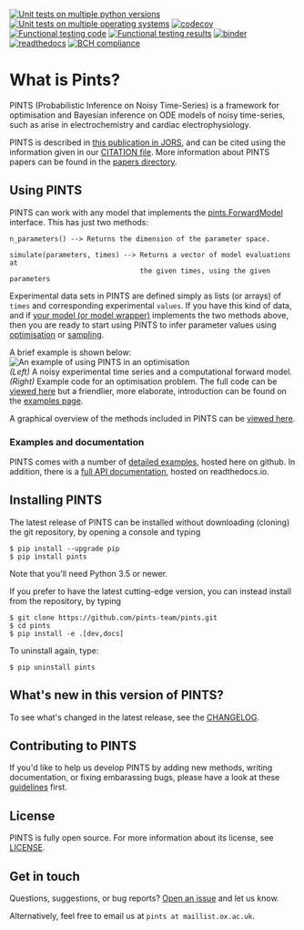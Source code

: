 [![Unit tests on multiple python versions](https://github.com/pints-team/pints/workflows/Unit%20tests%20on%20multiple%20python%20versions/badge.svg)](https://github.com/pints-team/pints/actions)
[![Unit tests on multiple operating systems](https://github.com/pints-team/pints/workflows/Unit%20tests%20on%20multiple%20operating%20systems/badge.svg)](https://github.com/pints-team/pints/actions)
[![codecov](https://codecov.io/gh/pints-team/pints/branch/master/graph/badge.svg)](https://codecov.io/gh/pints-team/pints)
[![Functional testing code](https://raw.githubusercontent.com/pints-team/functional-testing/master/badge-code.svg)](https://github.com/pints-team/functional-testing)
[![Functional testing results](https://raw.githubusercontent.com/pints-team/functional-testing/master/badge-results.svg)](https://www.cs.ox.ac.uk/projects/PINTS/functional-testing)
[![binder](https://mybinder.org/badge.svg)](https://mybinder.org/v2/gh/pints-team/pints/master?filepath=examples)
[![readthedocs](https://readthedocs.org/projects/pints/badge/?version=latest)](http://pints.readthedocs.io/en/latest/?badge=latest)
[![BCH compliance](https://bettercodehub.com/edge/badge/pints-team/pints?branch=master)](https://bettercodehub.com/results/pints-team/pints)

# What is Pints?

PINTS (Probabilistic Inference on Noisy Time-Series) is a framework for optimisation and Bayesian inference on ODE models of noisy time-series, such as arise in electrochemistry and cardiac electrophysiology.

PINTS is described in [this publication in JORS](http://doi.org/10.5334/jors.252), and can be cited using the information given in our [CITATION file](https://github.com/pints-team/pints/blob/master/CITATION).
More information about PINTS papers can be found in the [papers directory](https://github.com/pints-team/pints/tree/master/papers).


## Using PINTS

PINTS can work with any model that implements the [pints.ForwardModel](http://pints.readthedocs.io/en/latest/core_classes_and_methods.html#forward-model) interface.
This has just two methods:

```
n_parameters() --> Returns the dimension of the parameter space.

simulate(parameters, times) --> Returns a vector of model evaluations at
                                the given times, using the given parameters
```

Experimental data sets in PINTS are defined simply as lists (or arrays) of `times` and corresponding experimental `values`.
If you have this kind of data, and if [your model (or model wrapper)](https://github.com/pints-team/pints/blob/master/examples/stats/custom-model.ipynb) implements the two methods above, then you are ready to start using PINTS to infer parameter values using [optimisation](https://github.com/pints-team/pints/blob/master/examples/optimisation/first-example.ipynb) or [sampling](https://github.com/pints-team/pints/blob/master/examples/sampling/first-example.ipynb).

A brief example is shown below:  
![An example of using PINTS in an optimisation](https://raw.githubusercontent.com/pints-team/pints/f2e28d09a2668f883a7358ae7aaad4b4572554eb/example.svg)  
_(Left)_ A noisy experimental time series and a computational forward model.
_(Right)_ Example code for an optimisation problem.
The full code can be [viewed here](https://github.com/pints-team/pints/blob/master/examples/sampling/readme-example.ipynb) but a friendlier, more elaborate, introduction can be found on the [examples page](https://github.com/pints-team/pints/blob/master/examples/README.md).

A graphical overview of the methods included in PINTS can be [viewed here](https://pints-team.github.io/pints-methods-overview/).

### Examples and documentation

PINTS comes with a number of [detailed examples](https://github.com/pints-team/pints/blob/master/examples/README.md), hosted here on github.
In addition, there is a [full API documentation](http://pints.readthedocs.io/en/latest/), hosted on readthedocs.io.


## Installing PINTS

The latest release of PINTS can be installed without downloading (cloning) the git repository, by opening a console and typing

```
$ pip install --upgrade pip
$ pip install pints
```

Note that you'll need Python 3.5 or newer.

If you prefer to have the latest cutting-edge version, you can instead install from the repository, by typing

```
$ git clone https://github.com/pints-team/pints.git
$ cd pints
$ pip install -e .[dev,docs]
```

To uninstall again, type:

```
$ pip uninstall pints
```


## What's new in this version of PINTS?

To see what's changed in the latest release, see the [CHANGELOG](https://github.com/pints-team/pints/blob/master/CHANGELOG.md).


## Contributing to PINTS

If you'd like to help us develop PINTS by adding new methods, writing documentation, or fixing embarassing bugs, please have a look at these [guidelines](https://github.com/pints-team/pints/blob/master/CONTRIBUTING.md) first.


## License

PINTS is fully open source. For more information about its license, see [LICENSE](https://github.com/pints-team/pints/blob/master/LICENSE.md).


## Get in touch

Questions, suggestions, or bug reports? [Open an issue](https://github.com/pints-team/pints/issues) and let us know.

Alternatively, feel free to email us at `pints at maillist.ox.ac.uk`.
